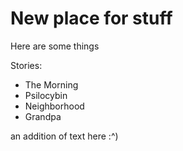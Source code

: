 # New place for stuff

Here are some things

Stories:
- The Morning
- Psilocybin
- Neighborhood
- Grandpa

an addition of text here :^)
